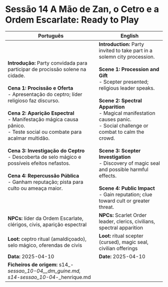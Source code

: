 

# Sessão 14  A Mão de Zan, o Cetro e a Ordem Escarlate: Ready to Play

| Português | English |
|-----------|---------|
| **Introdução:** Party convidada para participar de procissão solene na cidade.<br><br>**Cena 1: Procissão e Oferta**<br>- Apresentação do ceptro; líder religioso faz discurso.<br><br>**Cena 2: Aparição Espectral**<br>- Manifestação mágica causa pânico.<br>- Teste social ou combate para acalmar multidão.<br><br>**Cena 3: Investigação do Ceptro**<br>- Descoberta de selo mágico e possíveis efeitos nefastos.<br><br>**Cena 4: Repercussão Pública**<br>- Ganham reputação; pista para culto ou ameaça maior.<br> | **Introduction:** Party invited to take part in a solemn city procession.<br><br>**Scene 1: Procession and Gift**<br>- Scepter presented; religious leader speaks.<br><br>**Scene 2: Spectral Apparition**<br>- Magical manifestation causes panic.<br>- Social challenge or combat to calm the crowd.<br><br>**Scene 3: Scepter Investigation**<br>- Discovery of magic seal and possible harmful effects.<br><br>**Scene 4: Public Impact**<br>- Gain reputation; clue toward cult or greater threat.<br> |
| **NPCs:** líder da Ordem Escarlate, clérigos, civis, aparição espectral | **NPCs:** Scarlet Order leader, clerics, civilians, spectral apparition |
| **Loot:** ceptro ritual (amaldiçoado), selo mágico, oferendas de civis | **Loot:** ritual scepter (cursed), magic seal, civilian offerings |
| **Data:** 2025-04-10 | **Date:** 2025-04-10 |
| **Ficheiros de origem:** s14_-_sessao_10-04__dm_guine.md, s14_-_sessao_10-04_-_henrique.md |


















